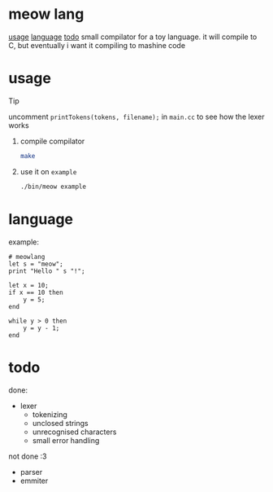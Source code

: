 # meow lang

[usage](#usage) [language](#language) [todo](#todo)
small compilator for a toy language. it will compile to C, but eventually i want it compiling to mashine code

# usage

> [!TIP]
> uncomment `printTokens(tokens, filename);` in `main.cc` to see how the lexer works

1. compile compilator

    ```sh
    make
    ```

2. use it on `example`

    ```sh
    ./bin/meow example
    ```


# language

example:
```
# meowlang
let s = "meow";
print "Hello " s "!";

let x = 10;
if x == 10 then
    y = 5;
end

while y > 0 then
    y = y - 1;
end
```

# todo

done:
- lexer
    - tokenizing
    - unclosed strings
    - unrecognised characters
    - small error handling

not done :3
- parser
- emmiter